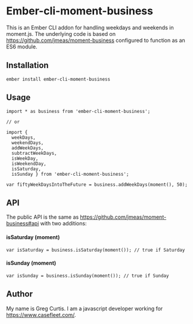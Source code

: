 # Ember-cli-moment-business

This is an Ember CLI addon for handling weekdays and weekends in moment.js. The underlying code is based on https://github.com/jmeas/moment-business configured to function as an ES6 module.

## Installation

```
ember install ember-cli-moment-business
```

## Usage

```
import * as business from 'ember-cli-moment-business';

// or

import {
  weekDays,
  weekendDays,
  addWeekDays,
  subtractWeekDays,
  isWeekDay,
  isWeekendDay,
  isSaturday,
  isSunday } from 'ember-cli-moment-business';
```

```
var fiftyWeekDaysIntoTheFuture = business.addWeekDays(moment(), 50);
```

## API

The public API is the same as https://github.com/jmeas/moment-business#api with two additions:

#### isSaturday (moment)

```
var isSaturday = business.isSaturday(moment()); // true if Saturday
```

#### isSunday (moment)

```
var isSunday = business.isSunday(moment()); // true if Sunday
```

## Author

My name is Greg Curtis. I am a javascript developer working for https://www.casefleet.com/.
